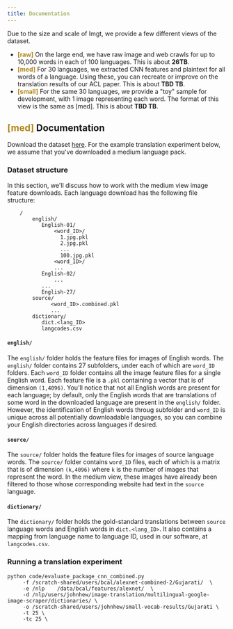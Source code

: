 ```yaml
---
title: Documentation
---
```


Due to the size and scale of Imgt, we provide a few different views of the dataset.

 - **<span style="color:#B08519">[raw]</span>** On the large end, we have raw image and web crawls for up to 10,000 words in each of 100 languages.
This is about **26TB**. 
 - **<span style="color:#B08519">[med]</span>** For 30 languages, we extracted CNN features and plaintext for all words of a language. Using these, you can recreate or improve on the translation results of our ACL paper. This is about **TBD TB**.
 - **<span style="color:#B08519">[small]</span>** For the same 30 languages, we provide a "toy" sample for development, with 1 image representing each word. The format of this view is the same as \[med\]. This is about **TBD TB**.



## **<span style="color:#B08519">[med]</span>** Documentation

Download the dataset [here](downloads.html).
For the example translation experiment below, we assume that you've downloaded a medium language pack.

### Dataset structure

In this section, we'll discuss how to work with the medium view image feature downloads.
Each language download has the following file structure:

```
    /
        english/
           English-01/
               <word_ID>/
                 1.jpg.pkl
                 2.jpg.pkl
                 ...
                 100.jpg.pkl
               <word_ID>/
               ...
           English-02/
               ...
           ...
           English-27/
        source/
              <word_ID>.combined.pkl
              ...
        dictionary/
           dict.<lang_ID>
           langcodes.csv         
```

#### `english/`
The `english/` folder holds the feature files for images of English words.
The `english/` folder contains 27 subfolders, under each of which are `word_ID` folders.
Each `word_ID` folder contains all the image feature files for a single English word. Each feature file is a `.pkl` containing a vector that is of dimension `(1,4096)`.
You'll notice that not all English words are present for each language; by default, only the English words that are translations of some word in the downloaded language are present in the `english/` folder.
However, the identification of English words throug subfolder and `word_ID` is unique across all potentially downloadable languages, so you can combine your English directories across languages if desired.

#### `source/`
The `source/` folder holds the feature files for images of source language words.
The `source/` folder contains `word_ID` files, each of which is a matrix that is of dimension `(k,4096)` where `k` is the number of images that represent the word.
In the medium view, these images have already been filtered to those whose corresponding website had text in the `source` language.

#### `dictionary/`
The `dictionary/` folder holds the gold-standard translations between `source` language words and English words in `dict.<lang_ID>`. It also contains a mapping from language name to language ID, used in our software, at `langcodes.csv`.


### Running a translation experiment
```
python code/evaluate_package_cnn_combined.py 
     -f /scratch-shared/users/bcal/alexnet-combined-2/Gujarati/  \
     -e /nlp    /data/bcal/features/alexnet/  \
     -d /nlp/users/johnhew/image-translation/multilingual-google-image-scraper/dictionaries/ \
     -o /scratch-shared/users/johnhew/small-vocab-results/Gujarati \
     -t 25 \
     -tc 25 \
```
